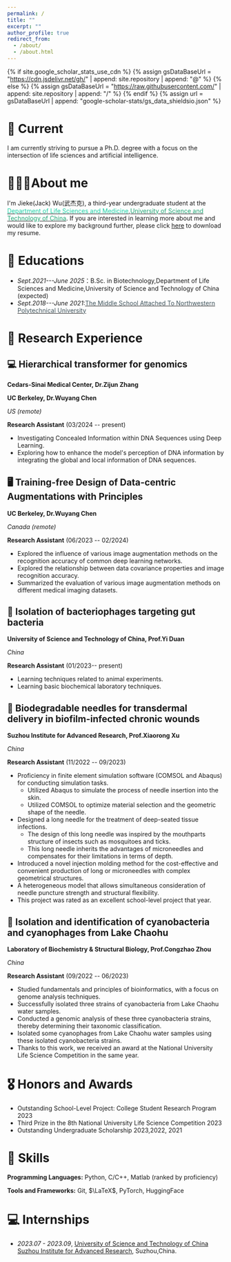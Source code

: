 ```yaml
---
permalink: /
title: ""
excerpt: ""
author_profile: true
redirect_from: 
  - /about/
  - /about.html
---
```


{% if site.google_scholar_stats_use_cdn %}
{% assign gsDataBaseUrl = "https://cdn.jsdelivr.net/gh/" | append: site.repository | append: "@" %}
{% else %}
{% assign gsDataBaseUrl = "https://raw.githubusercontent.com/" | append: site.repository | append: "/" %}
{% endif %}
{% assign url = gsDataBaseUrl | append: "google-scholar-stats/gs_data_shieldsio.json" %}

<span class='anchor' id='about-me'></span>

# 🍭 Current
I am currently striving to pursue a Ph.D. degree with a focus on the intersection of life sciences and artificial intelligence.

#  👨🏼‍🎓About me
I'm Jieke(Jack) Wu(武杰克), a third-year undergraduate student at the [<span style="color:#1bd1a5;">Department of Life Sciences and Medicine</span>](http://enbiomed.ustc.edu.cn/main.htm),[<span style="color:#21a675;">University of Science and Technology of China</span>](https://www.ustc.edu.cn/).
If you are interested in learning more about me and would like to explore my background further, please click [here](https://github.com/a-green-hand-jack/CV/raw/master/resume.pdf) to download my resume.

# 📖 Educations
- *Sept.2021---June 2025*：B.Sc. in Biotechnology,Department of Life Sciences and Medicine,University of Science and Technology of China (expected)
- *Sept.2018---June 2021*:[<span style="color:#41555d;">The Middle School Attached To Northwestern Polytechnical University</span>](https://xagdfz.xatu.edu.cn/)

# 🧪 Research Experience

## 💻 Hierarchical transformer for genomics
**Cedars-Sinai Medical Center, Dr.Zijun Zhang**

**UC Berkeley, Dr.Wuyang Chen**

*US (remote)*

**Research Assistant** (03/2024 -- present)
- Investigating Concealed Information within DNA Sequences using Deep Learning.
- Exploring how to enhance the model's perception of DNA information by integrating the global and local information of DNA sequences.

## 🖥 Training-free Design of Data-centric Augmentations with Principles
**UC Berkeley, Dr.Wuyang Chen**

*Canada (remote)*

**Research Assistant** (06/2023 -- 02/2024)
- Explored the influence of various image augmentation methods on the recognition accuracy of common deep learning networks.
- Explored the relationship between data covariance properties and image recognition accuracy.
- Summarized the evaluation of various image augmentation methods on different medical imaging datasets.

## 🐀 Isolation of bacteriophages targeting gut bacteria
**University of Science and Technology of China, Prof.Yi Duan**

*China*

**Research Assistant** (01/2023-- present)
- Learning techniques related to animal experiments.
- Learning basic biochemical laboratory techniques.

## 🦟 Biodegradable needles for transdermal delivery in biofilm-infected chronic wounds
**Suzhou Institute for Advanced Research, Prof.Xiaorong Xu**

*China*

**Research Assistant** (11/2022 -- 09/2023)
- Proficiency in finite element simulation software (COMSOL and Abaqus) for conducting simulation tasks.
  - Utilized Abaqus to simulate the process of needle insertion into the skin.
  - Utilized COMSOL to optimize material selection and the geometric shape of the needle.
- Designed a long needle for the treatment of deep-seated tissue infections.
  - The design of this long needle was inspired by the mouthparts structure of insects such as mosquitoes and ticks.
  - This long needle inherits the advantages of microneedles and compensates for their limitations in terms of depth.
- Introduced a novel injection molding method for the cost-effective and convenient production of long or microneedles with complex geometrical structures.
 - A heterogeneous model that allows simultaneous consideration of needle puncture strength and structural flexibility.
- This project was rated as an excellent school-level project that year.
  



## 🦠 Isolation and identification of cyanobacteria and cyanophages from Lake Chaohu 
**Laboratory of Biochemistry & Structural Biology, Prof.Congzhao Zhou**

*China*

**Research Assistant** (09/2022 -- 06/2023)
- Studied fundamentals and principles of bioinformatics, with a focus on genome analysis techniques.
- Successfully isolated three strains of cyanobacteria from Lake Chaohu water samples.
- Conducted a genomic analysis of these three cyanobacteria strains, thereby determining their taxonomic classification.
- Isolated some cyanophages from Lake Chaohu water samples using these isolated cyanobacteria strains.
- Thanks to this work, we received an award at the National University Life Science Competition in the same year.



# 🎖 Honors and Awards
- Outstanding School-Level Project: College Student Research Program 2023
- Third Prize in the 8th National University Life Science Competition 2023
- Outstanding Undergraduate Scholarship 2023,2022, 2021

# 🧭 Skills

**Programming Languages:** Python, C/C++, Matlab (ranked by proficiency)

**Tools and Frameworks:** Git, $\LaTeX$, PyTorch, HuggingFace


# 💻 Internships
- *2023.07 - 2023.09*, [University of Science and Technology of China Suzhou Institute for Advanced Research]([https://github.com/a-green-hand-jack/](https://sz.ustc.edu.cn/index.html)https://sz.ustc.edu.cn/index.html), Suzhou,China.
